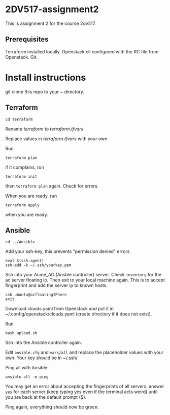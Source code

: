 # 2DV517-assignment2

This is assignment 2 for the course 2dv517.

## Prerequisites

Terraform installed locally. Openstack cli configured with the RC file from Openstack. Git.

# Install instructions

git clone this repo to your ~ directory.

## Terraform
    cd Terraform

Rename *terraform* to *terraform.tfvars*

Replace values in *terraform.tfvars* with your own

Run 

    terraform plan

if it complains, run 

    terraform init

then <code>terraform plan</code> again. Check for errors. 

When you are ready, run

    terraform apply 

when you are ready.

## Ansible
    cd ../Ansible

Add your ssh-key, this prevents "permission denied" errors.

    eval $(ssh-agent)
    ssh-add -k ~/.ssh/yourkey.pem

Ssh into your Acme_AC (Ansble controller) server. Check <code>inventory</code> for the ac server floating ip. Then exit to your local machine again. This is to accept fingerprint and add the server ip to known hosts.

    ssh ubuntu@acfloatingIPhere
    exit

Download clouds.yaml from Openstack and put it in ~/.config/openstack/clouds.yaml (create directory if it does not exist).

Run

    bash upload.sh

Ssh into the Ansible controller again.

Edit <code>ansible.cfg</code> and <code>vars/all</code> and replace the placeholder values with your own. Your key should be in ~/.ssh/

Ping all with Ansible:

    ansible all -m ping

You may get an error about accepting the fingerprints of all servers, answer <code>yes</code> for each server (keep typing yes even if the terminal acts weird) until you are back at the default prompt ($).

Ping again, everything should now be green.
